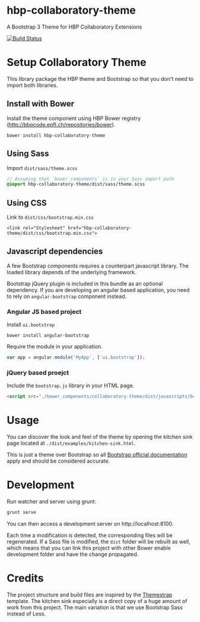 # hbp-collaboratory-theme

A Bootstrap 3 Theme for HBP Collaboratory Extensions

[![Build Status](https://bbpcode.epfl.ch/ci/buildStatus/icon?job=platform.collaboratory-theme.github&build=1)](https://bbpcode.epfl.ch/ci/job/platform.collaboratory-theme.github/1/)

# Setup Collaboratory Theme

This library package the HBP theme and Bootstrap so that you don't need to
import both libraries.

## Install with Bower

Install the theme component using HBP Bower registry (http://bbpcode.epfl.ch/repositories/bower).

```
bower install hbp-collaboratory-theme
```

## Using Sass

Import `dist/sass/theme.scss`

```scss
// Assuming that `bower_components` is in your Sass import path
@import hbp-collaboratory-theme/dist/sass/theme.scss
```

## Using CSS

Link to `dist/css/bootstrap.min.css`

```
<link rel="Stylesheet" href="hbp-collaboratory-theme/dist/css/bootstrap.min.css">
```

## Javascript dependencies

A few Bootstrap components requires a counterpart javascript library. The loaded
library depends of the underlying framework.

Bootstrap jQuery plugin is included in this bundle as an optional dependency.
If you are developing an angular based application, you need to rely on
`angular-bootstrap` component instead.

### Angular JS based project

Install `ui.bootstrap`

```
bower install angular-bootstrap
```

Require the module in your application.

```js
var app = angular.module('MyApp', ['ui.bootstrap']);
```

### jQuery based proejct

Include the `bootstrap.js` library in your HTML page.

```html
<script src="./bower_components/collaboratory-theme/dist/javascripts/bootstrap.min.js">
```

# Usage

You can discover the look and feel of the theme by opening the kitchen sink page located at `./dist/examples/kitchen-sink.html`.

This is just a theme over Bootstrap so all  [Bootstrap official documentation](http://getbootstrap.com/) apply and should be considered accurate.



# Development

Run watcher and server using grunt:

```bash
grunt serve
```

You can then access a development server on http://localhost:8100.

Each time a modification is detected, the corresponding files will be
regenerated. If a Sass file is modified, the `dist` folder will be rebuilt
as well, which means that you can link this project with other Bower enable
development folder and have the change propagated.

# Credits

The project structure and build files are inspired by the [Themestrap] template.
The kitchen sink especially is a direct copy of a huge amount of work from this
project.
The main variation is that we use Bootstrap Sass instead of Less.

[Themestrap]: http://code.divshot.com/themestrap/
